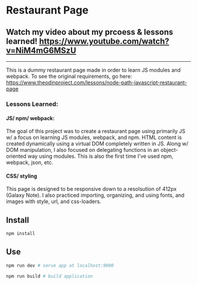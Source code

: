 # Restaurant Page

## Watch my video about my prcoess & lessons learned! https://www.youtube.com/watch?v=NiM4mG6MSzU
---

This is a dummy restaurant page made in order to learn JS modules and webpack. To see the original requirements, go here: https://www.theodinproject.com/lessons/node-path-javascript-restaurant-page

### Lessons Learned: ###
#### JS/ npm/ webpack: ####
The goal of this project was to create a restaurant page using primarily JS w/ a focus on learning JS modules, webpack, and npm. HTML content is created dynamically using a virtual DOM completely written in JS. Along w/ DOM manipulation, I also focused on delegating functions in an object-oriented way using modules. This is also the first time I've used npm, webpack, json, etc.

#### CSS/ styling ####
This page is designed to be responsive down to a resolsution of 412px (Galaxy Note). I also practiced importing, organizing, and using fonts, and images with style, url, and css-loaders.

## Install ##

```bash
npm install
```

## Use ##

```bash
npm run dev # serve app at localhost:9000
```

```bash
npm run build # build application
```
